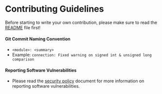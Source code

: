 # Contributing Guidelines

Before starting to write your own contribution, please make sure to read the [README](README.md) file first!

#### Git Commit Naming Convention

- `<module>: <summary>`
- Example: `connection: Fixed warning on signed int & unsigned long comparison`

#### Reporting Software Vulnerabilities

- Please read the [security policy](SECURITY.md) document for more information on reporting software vulnerabilities.
